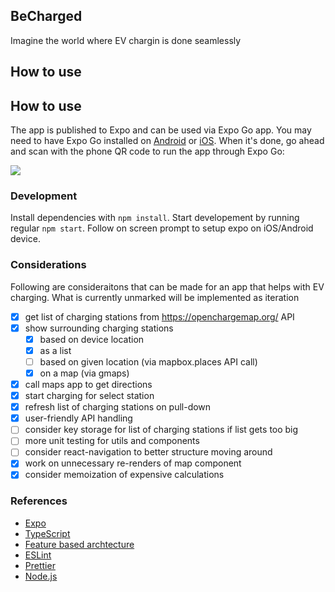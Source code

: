 ## BeCharged

Imagine the world where EV chargin is done seamlessly

## How to use


## How to use

The app is published to Expo and can be used via Expo Go app. You may need to have Expo Go installed on [Android](https://play.google.com/store/apps/details?id=host.exp.exponent) or [iOS](https://apps.apple.com/ca/app/expo-go/id982107779). When it's done, go ahead and scan with the phone QR code to run the app through Expo Go:

![](https://qr.expo.dev/eas-update?appScheme=exp&projectId=a60c64b6-a70c-4666-9a7c-19b64e7aa208&channel=master&runtimeVersion=1.0.0&host=u.expo.dev)

### Development

Install dependencies with `npm install`. Start developement by running regular `npm start`. Follow on screen prompt to setup expo on iOS/Android device.

### Considerations

Following are consideraitons that can be made for an app that helps with EV charging. What is currently unmarked will be implemented as iteration

- [x] get list of charging stations from https://openchargemap.org/ API
- [x] show surrounding charging stations
  - [x] based on device location
  - [x] as a list
  - [ ] based on given location (via mapbox.places API call)
  - [x] on a map (via gmaps)
- [x] call maps app to get directions
- [x] start charging for select station
- [x] refresh list of charging stations on pull-down
- [x] user-friendly API handling
- [ ] consider key storage for list of charging stations if list gets too big
- [ ] more unit testing for utils and components
- [ ] consider react-navigation to better structure moving around
- [x] work on unnecessary re-renders of map component
- [x] consider memoization of expensive calculations

### References
- [Expo](https://expo.dev/)
- [TypeScript](https://www.typescriptlang.org/)
- [Feature based archtecture](https://www.freecodecamp.org/news/scaling-your-redux-app-with-ducks-6115955638be/)
- [ESLint](https://eslint.org/)
- [Prettier](https://prettier.io/)
- [Node.js](https://nodejs.org/)
